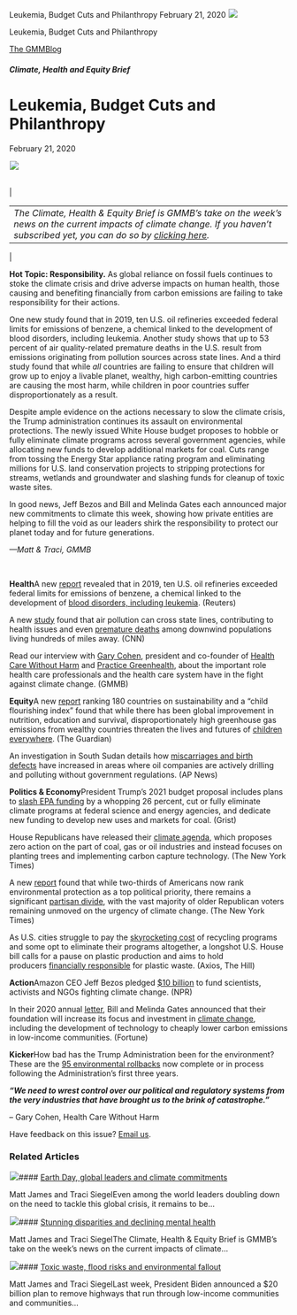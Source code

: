 



Leukemia, Budget Cuts and Philanthropy
February 21, 2020
![](data:image/gif;base64,R0lGODlhAQABAAAAACH5BAEKAAEALAAAAAABAAEAAAICTAEAOw==)![](https://www.gmmb.com/wp-content/uploads/2020/11/02_21.jpg)



Leukemia, Budget Cuts and Philanthropy





 [The GMMBlog](/blog/)



##### Climate, Health and Equity Brief

 Leukemia, Budget Cuts and Philanthropy
======================================


February 21, 2020



![](data:image/gif;base64,R0lGODlhAQABAAAAACH5BAEKAAEALAAAAAABAAEAAAICTAEAOw==)![](https://www.gmmb.com/wp-content/uploads/2020/11/02_21-552x552.jpg) 




|  |  |
| --- | --- |
| 

|  |
| --- |
| *The Climate, Health & Equity Brief is GMMB’s take on the week’s news on the current impacts of climate change. If you haven’t subscribed yet, you can do so by [clicking here](https://mailchimp.us4.list-manage.com/subscribe?u=f2f8c4bdabe1a2a83f914e813&id=4a13a601e2).* |

 |


**Hot Topic: Responsibility.** As global reliance on fossil fuels continues to stoke the climate crisis and drive adverse impacts on human health, those causing and benefiting financially from carbon emissions are failing to take responsibility for their actions.


One new study found that in 2019, ten U.S. oil refineries exceeded federal limits for emissions of benzene, a chemical linked to the development of blood disorders, including leukemia. Another study shows that up to 53 percent of air quality-related premature deaths in the U.S. result from emissions originating from pollution sources across state lines. And a third study found that while *all* countries are failing to ensure that children will grow up to enjoy a livable planet, wealthy, high carbon-emitting countries are causing the most harm, while children in poor countries suffer disproportionately as a result.


Despite ample evidence on the actions necessary to slow the climate crisis, the Trump administration continues its assault on environmental protections. The newly issued White House budget proposes to hobble or fully eliminate climate programs across several government agencies, while allocating new funds to develop additional markets for coal. Cuts range from tossing the Energy Star appliance rating program and eliminating millions for U.S. land conservation projects to stripping protections for streams, wetlands and groundwater and slashing funds for cleanup of toxic waste sites.


In good news, Jeff Bezos and Bill and Melinda Gates each announced major new commitments to climate this week, showing how private entities are helping to fill the void as our leaders shirk the responsibility to protect our planet today and for future generations.


*—Matt & Traci, GMMB*


 



**Health**A new [report](https://urldefense.proofpoint.com/v2/url?u=https-3A__mailchimp.us4.list-2Dmanage.com_track_click-3Fu-3Df2f8c4bdabe1a2a83f914e813-26id-3D7e8012dddc-26e-3D2296e2a9d5&d=DwMFaQ&c=9wxE0DgWbPxd1HCzjwN8Eaww1--ViDajIU4RXCxgSXE&r=8nm9-leltRyxR1qpBpdnAChPxMCLHO1o-SP2jD8MkRQ&m=QtPgWVxgfz5v_f4nkUodKj5m29-naC9VySR3khC1Bes&s=k0v0-IvVXGW8YfQ2Aj24--NqxhOH_NjgN1xflsiqKQA&e=) revealed that in 2019, ten U.S. oil refineries exceeded federal limits for emissions of benzene, a chemical linked to the development of [blood disorders, including leukemia](https://urldefense.proofpoint.com/v2/url?u=https-3A__mailchimp.us4.list-2Dmanage.com_track_click-3Fu-3Df2f8c4bdabe1a2a83f914e813-26id-3D34d7c649d6-26e-3D2296e2a9d5&d=DwMFaQ&c=9wxE0DgWbPxd1HCzjwN8Eaww1--ViDajIU4RXCxgSXE&r=8nm9-leltRyxR1qpBpdnAChPxMCLHO1o-SP2jD8MkRQ&m=QtPgWVxgfz5v_f4nkUodKj5m29-naC9VySR3khC1Bes&s=Znz_PBgcm-_T4RCBh5Sxnif5S3jIUx6oZKUYACPGqmI&e=). (Reuters)


A new [study](https://urldefense.proofpoint.com/v2/url?u=https-3A__mailchimp.us4.list-2Dmanage.com_track_click-3Fu-3Df2f8c4bdabe1a2a83f914e813-26id-3D1661b35fca-26e-3D2296e2a9d5&d=DwMFaQ&c=9wxE0DgWbPxd1HCzjwN8Eaww1--ViDajIU4RXCxgSXE&r=8nm9-leltRyxR1qpBpdnAChPxMCLHO1o-SP2jD8MkRQ&m=QtPgWVxgfz5v_f4nkUodKj5m29-naC9VySR3khC1Bes&s=DuH90Gb8obyQ3Mq58zaPbOpgVwIKpu8PiBTydpB3MKI&e=) found that air pollution can cross state lines, contributing to health issues and even [premature deaths](https://urldefense.proofpoint.com/v2/url?u=https-3A__mailchimp.us4.list-2Dmanage.com_track_click-3Fu-3Df2f8c4bdabe1a2a83f914e813-26id-3D3b7f2673f0-26e-3D2296e2a9d5&d=DwMFaQ&c=9wxE0DgWbPxd1HCzjwN8Eaww1--ViDajIU4RXCxgSXE&r=8nm9-leltRyxR1qpBpdnAChPxMCLHO1o-SP2jD8MkRQ&m=QtPgWVxgfz5v_f4nkUodKj5m29-naC9VySR3khC1Bes&s=T_pFh6fYn2RyM6UxYaaZWHMKGJKLcQWIl9aENS-DRPI&e=) among downwind populations living hundreds of miles away. (CNN)


Read our interview with [Gary Cohen](https://urldefense.proofpoint.com/v2/url?u=https-3A__mailchimp.us4.list-2Dmanage.com_track_click-3Fu-3Df2f8c4bdabe1a2a83f914e813-26id-3Dbccea30563-26e-3D2296e2a9d5&d=DwMFaQ&c=9wxE0DgWbPxd1HCzjwN8Eaww1--ViDajIU4RXCxgSXE&r=8nm9-leltRyxR1qpBpdnAChPxMCLHO1o-SP2jD8MkRQ&m=QtPgWVxgfz5v_f4nkUodKj5m29-naC9VySR3khC1Bes&s=YpgZhXcx4qpTG7cv17ltDfKk6R3LMoyq_l7ZG0iyfps&e=), president and co-founder of [Health Care Without Harm](https://urldefense.proofpoint.com/v2/url?u=https-3A__mailchimp.us4.list-2Dmanage.com_track_click-3Fu-3Df2f8c4bdabe1a2a83f914e813-26id-3D022b58915b-26e-3D2296e2a9d5&d=DwMFaQ&c=9wxE0DgWbPxd1HCzjwN8Eaww1--ViDajIU4RXCxgSXE&r=8nm9-leltRyxR1qpBpdnAChPxMCLHO1o-SP2jD8MkRQ&m=QtPgWVxgfz5v_f4nkUodKj5m29-naC9VySR3khC1Bes&s=p2QD6aIjlq6msvC77_ON6Q6-TkvXd-REPZ6XiIILW_Q&e=) and [Practice Greenhealth](https://urldefense.proofpoint.com/v2/url?u=https-3A__mailchimp.us4.list-2Dmanage.com_track_click-3Fu-3Df2f8c4bdabe1a2a83f914e813-26id-3D7cac213b27-26e-3D2296e2a9d5&d=DwMFaQ&c=9wxE0DgWbPxd1HCzjwN8Eaww1--ViDajIU4RXCxgSXE&r=8nm9-leltRyxR1qpBpdnAChPxMCLHO1o-SP2jD8MkRQ&m=QtPgWVxgfz5v_f4nkUodKj5m29-naC9VySR3khC1Bes&s=hlre2xFe1kC0MYuqQoLi1QJvQlQkdNRNmicRSGDGhig&e=), about the important role health care professionals and the health care system have in the fight against climate change. (GMMB)


**Equity**A new [report](https://urldefense.proofpoint.com/v2/url?u=https-3A__mailchimp.us4.list-2Dmanage.com_track_click-3Fu-3Df2f8c4bdabe1a2a83f914e813-26id-3De23b7d6097-26e-3D2296e2a9d5&d=DwMFaQ&c=9wxE0DgWbPxd1HCzjwN8Eaww1--ViDajIU4RXCxgSXE&r=8nm9-leltRyxR1qpBpdnAChPxMCLHO1o-SP2jD8MkRQ&m=QtPgWVxgfz5v_f4nkUodKj5m29-naC9VySR3khC1Bes&s=T__kIQwbxUixJJ5zfgmgFVfgBFlr_WgQD61ZsS17pmI&e=) ranking 180 countries on sustainability and a “child flourishing index” found that while there has been global improvement in nutrition, education and survival, disproportionately high greenhouse gas emissions from wealthy countries threaten the lives and futures of [children everywhere](https://urldefense.proofpoint.com/v2/url?u=https-3A__mailchimp.us4.list-2Dmanage.com_track_click-3Fu-3Df2f8c4bdabe1a2a83f914e813-26id-3De7b81e35fd-26e-3D2296e2a9d5&d=DwMFaQ&c=9wxE0DgWbPxd1HCzjwN8Eaww1--ViDajIU4RXCxgSXE&r=8nm9-leltRyxR1qpBpdnAChPxMCLHO1o-SP2jD8MkRQ&m=QtPgWVxgfz5v_f4nkUodKj5m29-naC9VySR3khC1Bes&s=TBcqOhPPLaXYEMDZr7kPyvVhjkmEG7bH-9abfo1TIyI&e=). (The Guardian)


An investigation in South Sudan details how [miscarriages and birth defects](https://urldefense.proofpoint.com/v2/url?u=https-3A__mailchimp.us4.list-2Dmanage.com_track_click-3Fu-3Df2f8c4bdabe1a2a83f914e813-26id-3D2d317e3442-26e-3D2296e2a9d5&d=DwMFaQ&c=9wxE0DgWbPxd1HCzjwN8Eaww1--ViDajIU4RXCxgSXE&r=8nm9-leltRyxR1qpBpdnAChPxMCLHO1o-SP2jD8MkRQ&m=QtPgWVxgfz5v_f4nkUodKj5m29-naC9VySR3khC1Bes&s=0hNAM8-2StcFU_VPN06L0Gvrk0dP43Y0EdTPqAZWlB8&e=) have increased in areas where oil companies are actively drilling and polluting without government regulations. (AP News)


**Politics & Economy**President Trump’s 2021 budget proposal includes plans to [slash EPA funding](https://urldefense.proofpoint.com/v2/url?u=https-3A__mailchimp.us4.list-2Dmanage.com_track_click-3Fu-3Df2f8c4bdabe1a2a83f914e813-26id-3Daf260a48f5-26e-3D2296e2a9d5&d=DwMFaQ&c=9wxE0DgWbPxd1HCzjwN8Eaww1--ViDajIU4RXCxgSXE&r=8nm9-leltRyxR1qpBpdnAChPxMCLHO1o-SP2jD8MkRQ&m=QtPgWVxgfz5v_f4nkUodKj5m29-naC9VySR3khC1Bes&s=ggR4fm6Doh9R0nY8DoT69Aw_8XHHPeWm8GIjuRnE0JQ&e=) by a whopping 26 percent, cut or fully eliminate climate programs at federal science and energy agencies, and dedicate new funding to develop new uses and markets for coal. (Grist)


House Republicans have released their [climate agenda](https://urldefense.proofpoint.com/v2/url?u=https-3A__mailchimp.us4.list-2Dmanage.com_track_click-3Fu-3Df2f8c4bdabe1a2a83f914e813-26id-3D6b4cfe08e4-26e-3D2296e2a9d5&d=DwMFaQ&c=9wxE0DgWbPxd1HCzjwN8Eaww1--ViDajIU4RXCxgSXE&r=8nm9-leltRyxR1qpBpdnAChPxMCLHO1o-SP2jD8MkRQ&m=QtPgWVxgfz5v_f4nkUodKj5m29-naC9VySR3khC1Bes&s=M8Lt5aHuUCD1VstvYZmAA8gddg5nFBbiW66gcSiQzSM&e=), which proposes zero action on the part of coal, gas or oil industries and instead focuses on planting trees and implementing carbon capture technology. (The New York Times)


A new [report](https://urldefense.proofpoint.com/v2/url?u=https-3A__mailchimp.us4.list-2Dmanage.com_track_click-3Fu-3Df2f8c4bdabe1a2a83f914e813-26id-3Da073d70ce8-26e-3D2296e2a9d5&d=DwMFaQ&c=9wxE0DgWbPxd1HCzjwN8Eaww1--ViDajIU4RXCxgSXE&r=8nm9-leltRyxR1qpBpdnAChPxMCLHO1o-SP2jD8MkRQ&m=QtPgWVxgfz5v_f4nkUodKj5m29-naC9VySR3khC1Bes&s=p9_6ONJVmDOXl6Ic7SHVIXqgW89W6kG9WbIW7A1TcOc&e=) found that while two-thirds of Americans now rank environmental protection as a top political priority, there remains a significant [partisan divide](https://urldefense.proofpoint.com/v2/url?u=https-3A__mailchimp.us4.list-2Dmanage.com_track_click-3Fu-3Df2f8c4bdabe1a2a83f914e813-26id-3Dfe412b52ad-26e-3D2296e2a9d5&d=DwMFaQ&c=9wxE0DgWbPxd1HCzjwN8Eaww1--ViDajIU4RXCxgSXE&r=8nm9-leltRyxR1qpBpdnAChPxMCLHO1o-SP2jD8MkRQ&m=QtPgWVxgfz5v_f4nkUodKj5m29-naC9VySR3khC1Bes&s=XqGsT-rKMyjV6P79UUd7cUwDi-876RbNF9QYNKCF0Yc&e=), with the vast majority of older Republican voters remaining unmoved on the urgency of climate change. (The New York Times)


As U.S. cities struggle to pay the [skyrocketing cost](https://urldefense.proofpoint.com/v2/url?u=https-3A__mailchimp.us4.list-2Dmanage.com_track_click-3Fu-3Df2f8c4bdabe1a2a83f914e813-26id-3Dba642f9359-26e-3D2296e2a9d5&d=DwMFaQ&c=9wxE0DgWbPxd1HCzjwN8Eaww1--ViDajIU4RXCxgSXE&r=8nm9-leltRyxR1qpBpdnAChPxMCLHO1o-SP2jD8MkRQ&m=QtPgWVxgfz5v_f4nkUodKj5m29-naC9VySR3khC1Bes&s=CMKvwHN2JieKdSl62-yNO9N6ZYNmQvi6H2FlRyxHZno&e=) of recycling programs and some opt to eliminate their programs altogether, a longshot U.S. House bill calls for a pause on plastic production and aims to hold producers [financially responsible](https://urldefense.proofpoint.com/v2/url?u=https-3A__mailchimp.us4.list-2Dmanage.com_track_click-3Fu-3Df2f8c4bdabe1a2a83f914e813-26id-3Da35891d52d-26e-3D2296e2a9d5&d=DwMFaQ&c=9wxE0DgWbPxd1HCzjwN8Eaww1--ViDajIU4RXCxgSXE&r=8nm9-leltRyxR1qpBpdnAChPxMCLHO1o-SP2jD8MkRQ&m=QtPgWVxgfz5v_f4nkUodKj5m29-naC9VySR3khC1Bes&s=5jUgWEo2eQAV6BYc8rQfgVJ43Q6znyrPImlHIm3lft0&e=) for plastic waste. (Axios, The Hill)


**Action**Amazon CEO Jeff Bezos pledged [$10 billion](https://urldefense.proofpoint.com/v2/url?u=https-3A__mailchimp.us4.list-2Dmanage.com_track_click-3Fu-3Df2f8c4bdabe1a2a83f914e813-26id-3D3cc2258df0-26e-3D2296e2a9d5&d=DwMFaQ&c=9wxE0DgWbPxd1HCzjwN8Eaww1--ViDajIU4RXCxgSXE&r=8nm9-leltRyxR1qpBpdnAChPxMCLHO1o-SP2jD8MkRQ&m=QtPgWVxgfz5v_f4nkUodKj5m29-naC9VySR3khC1Bes&s=r1OJeCaaqgo2WYZpzfb9w3bZtm9wnpjxwkL_SwxRsIg&e=) to fund scientists, activists and NGOs fighting climate change. (NPR)


In their 2020 annual [letter](https://urldefense.proofpoint.com/v2/url?u=https-3A__mailchimp.us4.list-2Dmanage.com_track_click-3Fu-3Df2f8c4bdabe1a2a83f914e813-26id-3D8f3af8bfc5-26e-3D2296e2a9d5&d=DwMFaQ&c=9wxE0DgWbPxd1HCzjwN8Eaww1--ViDajIU4RXCxgSXE&r=8nm9-leltRyxR1qpBpdnAChPxMCLHO1o-SP2jD8MkRQ&m=QtPgWVxgfz5v_f4nkUodKj5m29-naC9VySR3khC1Bes&s=rgzb5KAuFrKhKixNCO1TUC5Fn1fS50Iv-hSAouyoWOk&e=), Bill and Melinda Gates announced that their foundation will increase its focus and investment in [climate change](https://urldefense.proofpoint.com/v2/url?u=https-3A__mailchimp.us4.list-2Dmanage.com_track_click-3Fu-3Df2f8c4bdabe1a2a83f914e813-26id-3Dc388b5475c-26e-3D2296e2a9d5&d=DwMFaQ&c=9wxE0DgWbPxd1HCzjwN8Eaww1--ViDajIU4RXCxgSXE&r=8nm9-leltRyxR1qpBpdnAChPxMCLHO1o-SP2jD8MkRQ&m=QtPgWVxgfz5v_f4nkUodKj5m29-naC9VySR3khC1Bes&s=-rGep8SHgBu-_wE9URSl4Bz0gSZlOBo_Td80QdWNzw0&e=), including the development of technology to cheaply lower carbon emissions in low-income communities. (Fortune)


**Kicker**How bad has the Trump Administration been for the environment? These are the [95 environmental rollbacks](https://urldefense.proofpoint.com/v2/url?u=https-3A__mailchimp.us4.list-2Dmanage.com_track_click-3Fu-3Df2f8c4bdabe1a2a83f914e813-26id-3Db7f64f7a2a-26e-3D2296e2a9d5&d=DwMFaQ&c=9wxE0DgWbPxd1HCzjwN8Eaww1--ViDajIU4RXCxgSXE&r=8nm9-leltRyxR1qpBpdnAChPxMCLHO1o-SP2jD8MkRQ&m=QtPgWVxgfz5v_f4nkUodKj5m29-naC9VySR3khC1Bes&s=nRQFGT8KKB36TFTsM3YiqDNAy1QdTDNO1BC2SDOqZPs&e=) now complete or in process following the Administration’s first three years.





***“We need to wrest control over our political and regulatory systems from the very industries that have brought us to the brink of catastrophe.”***


– Gary Cohen, Health Care Without Harm




Have feedback on this issue? [Email us](mailto:traci.siegel@gmmb.com).







### Related Articles

![](data:image/gif;base64,R0lGODlhAQABAAAAACH5BAEKAAEALAAAAAABAAEAAAICTAEAOw==)![](https://www.gmmb.com/wp-content/uploads/2021/04/b5197d82-9fb4-4c84-a8d9-e468348c4c67-380x200.jpg)#### [Earth Day, global leaders and climate commitments](https://www.gmmb.com/news/earth-day-global-leaders-and-climate-commitments/)

Matt James and Traci SiegelEven among the world leaders doubling down on the need to tackle this global crisis, it remains to be…

![](data:image/gif;base64,R0lGODlhAQABAAAAACH5BAEKAAEALAAAAAABAAEAAAICTAEAOw==)![](https://www.gmmb.com/wp-content/uploads/2021/04/4.16header-380x200.png)#### [Stunning disparities and declining mental health](https://www.gmmb.com/news/stunning-disparities-and-declining-mental-health/)

Matt James and Traci SiegelThe Climate, Health & Equity Brief is GMMB’s take on the week’s news on the current impacts of climate…

![](data:image/gif;base64,R0lGODlhAQABAAAAACH5BAEKAAEALAAAAAABAAEAAAICTAEAOw==)![](https://www.gmmb.com/wp-content/uploads/2021/04/Picture1-380x200.jpg)#### [Toxic waste, flood risks and environmental fallout](https://www.gmmb.com/news/toxic-waste-flood-risks-and-environmental-fallout/)

Matt James and Traci SiegelLast week, President Biden announced a $20 billion plan to remove highways that run through low-income communities and communities…




